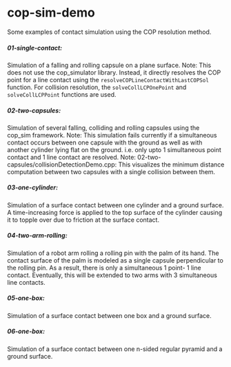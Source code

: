 # cop-sim-demo
Some examples of contact simulation using the COP resolution method.

##### 01-single-contact:
Simulation of a falling and rolling capsule on a plane surface.
Note: This does not use the cop_simulator library. Instead, it directly resolves the
COP point for a line contact using the `resolveCOPLineContactWithLastCOPSol` function.
For collision resolution, the `solveCollLCPOnePoint` and `solveCollLCPPoint` functions
are used.

##### 02-two-capsules:
Simulation of several falling, colliding and rolling capsules using the cop_sim framework.
Note: This simulation fails currently if a simultaneous contact occurs between one capsule
with the ground as well as with another cylinder lying flat on the ground. i.e. only upto
1 simultaneous point contact and 1 line contact are resolved.
Note: 02-two-capsules/collisionDetectionDemo.cpp: This visualizes the minimum distance
computation between two capsules with a single collision between them.

##### 03-one-cylinder:
Simulation of a surface contact between one cylinder and a ground surface.
A time-increasing force is applied to the top surface of the cylinder causing it to topple
over due to friction at the surface contact.

##### 04-two-arm-rolling:
Simulation of a robot arm rolling a rolling pin with the palm of its hand. The contact surface of the palm is modeled as a single capsule perpendicular to the rolling pin. As a result, there is only a simultaneous 1 point- 1 line contact. Eventually, this will be extended to two arms with 3 simultaneous line contacts.

##### 05-one-box:
Simulation of a surface contact between one box and a ground surface.

##### 06-one-box:
Simulation of a surface contact between one n-sided regular pyramid and a ground surface.

